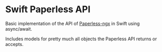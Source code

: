 # Swift Paperless API

Basic implementation of the API of [Paperless-ngx](https://github.com/paperless-ngx/paperless-ngx) in Swift using async/await.

Includes models for pretty much all objects the Paperless API returns or accepts.
